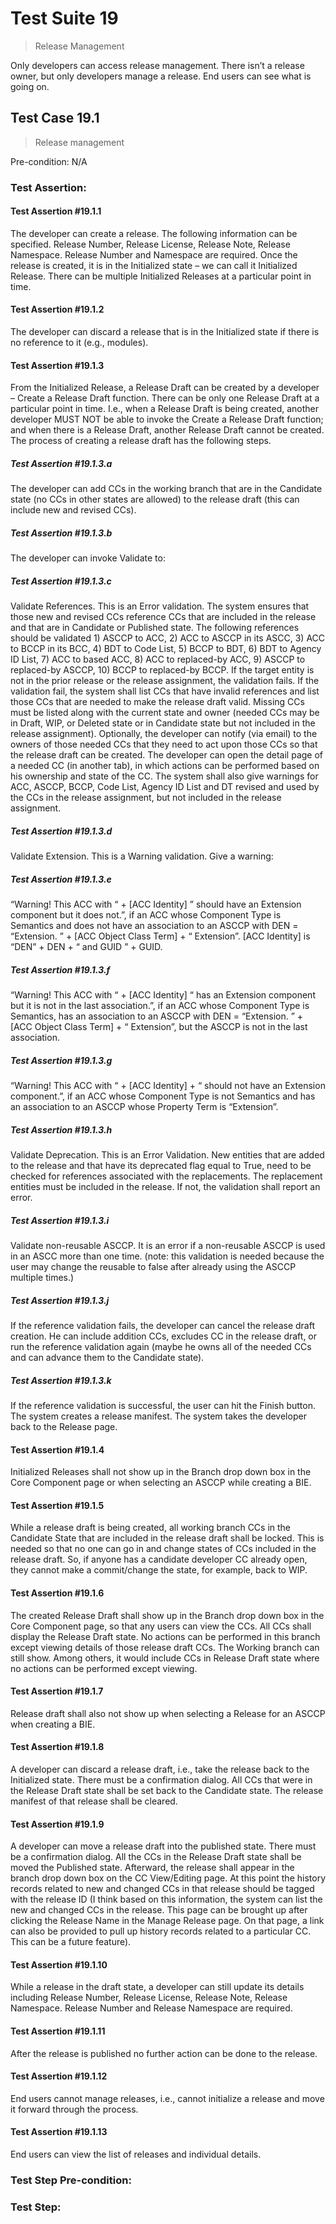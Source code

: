 # Test Suite 19

> Release Management

Only developers can access release management. There isn’t a release owner, but only developers manage a release. End users can see what is going on.

## Test Case 19.1

> Release management

Pre-condition: N/A


### Test Assertion:

#### Test Assertion #19.1.1
The developer can create a release. The following information can be specified. Release Number, Release License, Release Note, Release Namespace. Release Number and Namespace are required. Once the release is created, it is in the Initialized state – we can call it Initialized Release. There can be multiple Initialized Releases at a particular point in time.

#### Test Assertion #19.1.2
The developer can discard a release that is in the Initialized state if there is no reference to it (e.g., modules).

#### Test Assertion #19.1.3
From the Initialized Release, a Release Draft can be created by a developer – Create a Release Draft function. There can be only one Release Draft at a particular point in time. I.e., when a Release Draft is being created, another developer MUST NOT be able to invoke the Create a Release Draft function; and when there is a Release Draft, another Release Draft cannot be created. The process of creating a release draft has the following steps.

##### Test Assertion #19.1.3.a
The developer can add CCs in the working branch that are in the Candidate state (no CCs in other states are allowed) to the release draft (this can include new and revised CCs).
##### Test Assertion #19.1.3.b
The developer can invoke Validate to:
##### Test Assertion #19.1.3.c
Validate References. This is an Error validation. The system ensures that those new and revised CCs reference CCs that are included in the release and that are in Candidate or Published state. The following references should be validated 1) ASCCP to ACC, 2) ACC to ASCCP in its ASCC, 3) ACC to BCCP in its BCC, 4) BDT to Code List, 5) BCCP to BDT, 6) BDT to Agency ID List, 7) ACC to based ACC, 8) ACC to replaced-by ACC, 9) ASCCP to replaced-by ASCCP, 10) BCCP to replaced-by BCCP. If the target entity is not in the prior release or the release assignment, the validation fails. If the validation fail, the system shall list CCs that have invalid references and list those CCs that are needed to make the release draft valid. Missing CCs must be listed along with the current state and owner (needed CCs may be in Draft, WIP, or Deleted state or in Candidate state but not included in the release assignment). Optionally, the developer can notify (via email) to the owners of those needed CCs that they need to act upon those CCs so that the release draft can be created. The developer can open the detail page of a needed CC (in another tab), in which actions can be performed based on his ownership and state of the CC. The system shall also give warnings for ACC, ASCCP, BCCP, Code List, Agency ID List and DT revised and used by the CCs in the release assignment, but not included in the release assignment.
##### Test Assertion #19.1.3.d
Validate Extension. This is a Warning validation. Give a warning:
##### Test Assertion #19.1.3.e
“Warning! This ACC with “ + [ACC Identity] ” should have an Extension component but it does not.”, if an ACC whose Component Type is Semantics and does not have an association to an ASCCP with DEN = “Extension. ” + [ACC Object Class Term] + “ Extension”. [ACC Identity] is “DEN” + DEN + “ and GUID ” + GUID.
##### Test Assertion #19.1.3.f
“Warning! This ACC with “ + [ACC Identity] “ has an Extension component but it is not in the last association.”, if an ACC whose Component Type is Semantics, has an association to an ASCCP with DEN = “Extension. ” + [ACC Object Class Term] + “ Extension”, but the ASCCP is not in the last association.
##### Test Assertion #19.1.3.g
“Warning! This ACC with “ + [ACC Identity] + “ should not have an Extension component.”, if an ACC whose Component Type is not Semantics and has an association to an ASCCP whose Property Term is “Extension”.
##### Test Assertion #19.1.3.h
Validate Deprecation. This is an Error Validation. New entities that are added to the release and that have its deprecated flag equal to True, need to be checked for references associated with the replacements. The replacement entities must be included in the release. If not, the validation shall report an error.
##### Test Assertion #19.1.3.i
Validate non-reusable ASCCP. It is an error if a non-reusable ASCCP is used in an ASCC more than one time. (note: this validation is needed because the user may change the reusable to false after already using the ASCCP multiple times.)
##### Test Assertion #19.1.3.j
If the reference validation fails, the developer can cancel the release draft creation. He can include addition CCs, excludes CC in the release draft, or run the reference validation again (maybe he owns all of the needed CCs and can advance them to the Candidate state).
##### Test Assertion #19.1.3.k
If the reference validation is successful, the user can hit the Finish button. The system creates a release manifest. The system takes the developer back to the Release page.

#### Test Assertion #19.1.4
Initialized Releases shall not show up in the Branch drop down box in the Core Component page or when selecting an ASCCP while creating a BIE.

#### Test Assertion #19.1.5
While a release draft is being created, all working branch CCs in the Candidate State that are included in the release draft shall be locked. This is needed so that no one can go in and change states of CCs included in the release draft. So, if anyone has a candidate developer CC already open, they cannot make a commit/change the state, for example, back to WIP.

#### Test Assertion #19.1.6
The created Release Draft shall show up in the Branch drop down box in the Core Component page, so that any users can view the CCs. All CCs shall display the Release Draft state. No actions can be performed in this branch except viewing details of those release draft CCs. The Working branch can still show. Among others, it would include CCs in Release Draft state where no actions can be performed except viewing.

#### Test Assertion #19.1.7
Release draft shall also not show up when selecting a Release for an ASCCP when creating a BIE.

#### Test Assertion #19.1.8
A developer can discard a release draft, i.e., take the release back to the Initialized state. There must be a confirmation dialog. All CCs that were in the Release Draft state shall be set back to the Candidate state. The release manifest of that release shall be cleared.

#### Test Assertion #19.1.9
A developer can move a release draft into the published state. There must be a confirmation dialog. All the CCs in the Release Draft state shall be moved the Published state. Afterward, the release shall appear in the branch drop down box on the CC View/Editing page. At this point the history records related to new and changed CCs in that release should be tagged with the release ID (I think based on this information, the system can list the new and changed CCs in the release. This page can be brought up after clicking the Release Name in the Manage Release page. On that page, a link can also be provided to pull up history records related to a particular CC. This can be a future feature).

#### Test Assertion #19.1.10
While a release in the draft state, a developer can still update its details including Release Number, Release License, Release Note, Release Namespace. Release Number and Release Namespace are required.

#### Test Assertion #19.1.11
After the release is published no further action can be done to the release.

#### Test Assertion #19.1.12
End users cannot manage releases, i.e., cannot initialize a release and move it forward through the process.

#### Test Assertion #19.1.13
End users can view the list of releases and individual details.

### Test Step Pre-condition:



### Test Step: